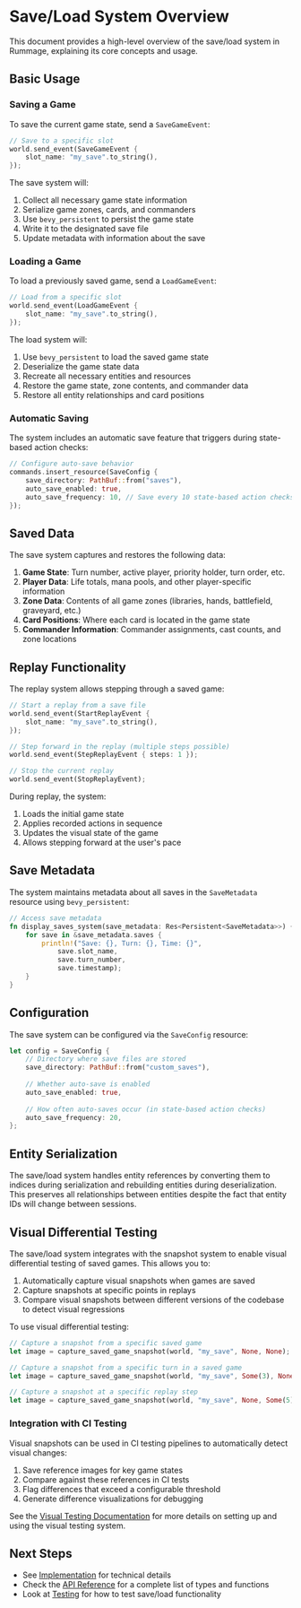 # Save/Load System Overview

This document provides a high-level overview of the save/load system in Rummage, explaining its core concepts and usage.

## Basic Usage

### Saving a Game

To save the current game state, send a `SaveGameEvent`:

```rust
// Save to a specific slot
world.send_event(SaveGameEvent {
    slot_name: "my_save".to_string(),
});
```

The save system will:
1. Collect all necessary game state information
2. Serialize game zones, cards, and commanders
3. Use `bevy_persistent` to persist the game state
4. Write it to the designated save file
5. Update metadata with information about the save

### Loading a Game

To load a previously saved game, send a `LoadGameEvent`:

```rust
// Load from a specific slot
world.send_event(LoadGameEvent {
    slot_name: "my_save".to_string(),
});
```

The load system will:
1. Use `bevy_persistent` to load the saved game state
2. Deserialize the game state data
3. Recreate all necessary entities and resources
4. Restore the game state, zone contents, and commander data
5. Restore all entity relationships and card positions

### Automatic Saving

The system includes an automatic save feature that triggers during state-based action checks:

```rust
// Configure auto-save behavior
commands.insert_resource(SaveConfig {
    save_directory: PathBuf::from("saves"),
    auto_save_enabled: true,
    auto_save_frequency: 10, // Save every 10 state-based action checks
});
```

## Saved Data

The save system captures and restores the following data:

1. **Game State**: Turn number, active player, priority holder, turn order, etc.
2. **Player Data**: Life totals, mana pools, and other player-specific information
3. **Zone Data**: Contents of all game zones (libraries, hands, battlefield, graveyard, etc.)
4. **Card Positions**: Where each card is located in the game state
5. **Commander Information**: Commander assignments, cast counts, and zone locations

## Replay Functionality

The replay system allows stepping through a saved game:

```rust
// Start a replay from a save file
world.send_event(StartReplayEvent {
    slot_name: "my_save".to_string(),
});

// Step forward in the replay (multiple steps possible)
world.send_event(StepReplayEvent { steps: 1 });

// Stop the current replay
world.send_event(StopReplayEvent);
```

During replay, the system:
1. Loads the initial game state
2. Applies recorded actions in sequence
3. Updates the visual state of the game
4. Allows stepping forward at the user's pace

## Save Metadata

The system maintains metadata about all saves in the `SaveMetadata` resource using `bevy_persistent`:

```rust
// Access save metadata
fn display_saves_system(save_metadata: Res<Persistent<SaveMetadata>>) {
    for save in &save_metadata.saves {
        println!("Save: {}, Turn: {}, Time: {}", 
            save.slot_name, 
            save.turn_number, 
            save.timestamp);
    }
}
```

## Configuration

The save system can be configured via the `SaveConfig` resource:

```rust
let config = SaveConfig {
    // Directory where save files are stored
    save_directory: PathBuf::from("custom_saves"),
    
    // Whether auto-save is enabled
    auto_save_enabled: true,
    
    // How often auto-saves occur (in state-based action checks)
    auto_save_frequency: 20,
};
```

## Entity Serialization

The save/load system handles entity references by converting them to indices during serialization and rebuilding entities during deserialization. This preserves all relationships between entities despite the fact that entity IDs will change between sessions.

## Visual Differential Testing

The save/load system integrates with the snapshot system to enable visual differential testing of saved games. This allows you to:

1. Automatically capture visual snapshots when games are saved
2. Capture snapshots at specific points in replays
3. Compare visual snapshots between different versions of the codebase to detect visual regressions

To use visual differential testing:

```rust
// Capture a snapshot from a specific saved game
let image = capture_saved_game_snapshot(world, "my_save", None, None);

// Capture a snapshot from a specific turn in a saved game
let image = capture_saved_game_snapshot(world, "my_save", Some(3), None);

// Capture a snapshot at a specific replay step
let image = capture_saved_game_snapshot(world, "my_save", None, Some(5));
```

### Integration with CI Testing

Visual snapshots can be used in CI testing pipelines to automatically detect visual changes:

1. Save reference images for key game states
2. Compare against these references in CI tests
3. Flag differences that exceed a configurable threshold
4. Generate difference visualizations for debugging

See the [Visual Testing Documentation](../testing/visual_testing.md) for more details on setting up and using the visual testing system.

## Next Steps

- See [Implementation](implementation.md) for technical details
- Check the [API Reference](api_reference.md) for a complete list of types and functions
- Look at [Testing](testing.md) for how to test save/load functionality 